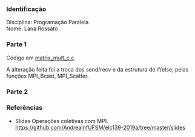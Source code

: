 ### Identificação

Disciplina: Programação Paralela  
Nome: Lana Rossato  

### Parte 1
Código em [matrix_mult_c.c](matrix_mult_c.c).

A alteração feita foi a troca dos send/recv e da estrutura de if/else, pelas funções MPI_Bcast, MPI_Scatter. 

### Parte 2

### Referências
- Slides Operações coletivas com MPI. https://github.com/AndreaInfUFSM/elc139-2019a/tree/master/slides
